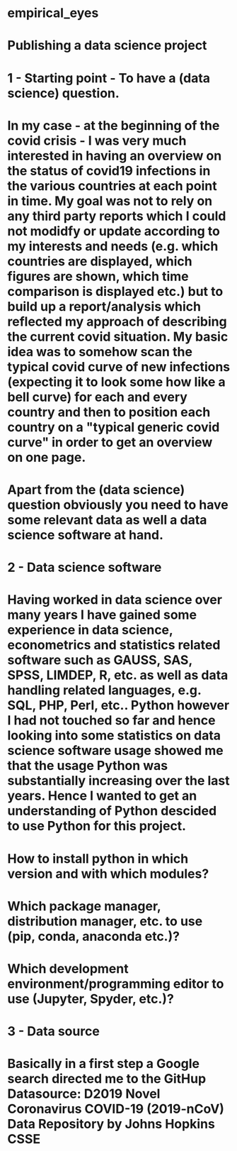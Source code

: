 # empirical_eyes

# Publishing a data science project

# 1 - Starting point - To have a (data science) question. 
# In my case - at the beginning of the covid crisis - I was very much interested in having an overview on the status of covid19 infections in the various countries at each point in time. My goal was not to rely on any third party reports which I could not modidfy or update according to my interests and needs (e.g. which countries are displayed, which figures are shown, which time comparison is displayed etc.) but to build up a report/analysis which reflected my approach of describing the current covid situation. My basic idea was to somehow scan the typical covid curve of new infections (expecting it to look some how like a bell curve) for each and every country and then to position each country on a "typical generic covid curve" in order to get an overview on one page. 

# Apart from the (data science) question obviously you need to have some relevant data as well a data science software at hand.

# 2 - Data science software
# Having worked in data science over many years I have gained some experience in data science, econometrics and statistics related software such as GAUSS, SAS, SPSS, LIMDEP, R, etc. as well as data handling related languages, e.g. SQL, PHP, Perl, etc.. Python however I had not touched so far and hence looking into some statistics on data science software usage showed me that the usage Python was substantially increasing over the last years. Hence I wanted to get an understanding of Python descided to use Python for this project.

# How to install python in which version and with which modules?
# Which package manager, distribution manager, etc. to use (pip, conda, anaconda etc.)?
# Which development environment/programming editor to use (Jupyter, Spyder, etc.)? 

# 3 - Data source
# Basically in a first step a Google search directed me to the GitHup Datasource: D2019 Novel Coronavirus COVID-19 (2019-nCoV) Data Repository by Johns Hopkins CSSE
